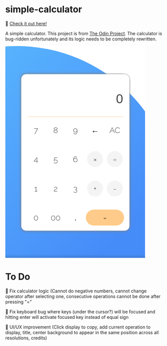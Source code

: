 # simple-calculator

🎉 [Check it out here!](https://freshmre.github.io/simple-calculator/)

A simple calculator. This project is from [The Odin Project](https://www.theodinproject.com/paths/foundations/courses/foundations/lessons/calculator).
The calculator is bug-ridden unfortunately and its logic needs to be completely rewritten.

![Screenshot of the calculator](img/calc-screenshot.png)

# To Do
🔴 Fix calculator logic (Cannot do negative numbers, cannot change operator after selecting one, consecutive operations cannot be done after pressing "=" 

🔴 Fix keyboard bug where keys (under the cursor?) will be focused and hitting enter will activate focused key instead of equal sign

🔴 UI/UX improvement (Click display to copy, add current operation to display, title, center background to appear in the same position across all resolutions, credits)
